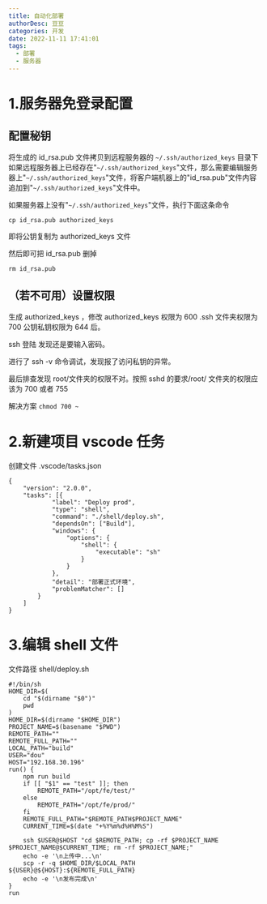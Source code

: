 ```yaml
---
title: 自动化部署
authorDesc: 豆豆
categories: 开发
date: 2022-11-11 17:41:01
tags:
  - 部署
  - 服务器
---
```


# 1.服务器免登录配置

## 配置秘钥

将生成的 id_rsa.pub 文件拷贝到远程服务器的 `~/.ssh/authorized_keys` 目录下
如果远程服务器上已经存在"`~/.ssh/authorized_keys`"文件，那么需要编辑服务器上"`~/.ssh/authorized_keys`"文件，将客户端机器上的"id_rsa.pub"文件内容追加到"`~/.ssh/authorized_keys`"文件中。

如果服务器上没有"`~/.ssh/authorized_keys`"文件，执行下面这条命令

`cp id_rsa.pub authorized_keys`

即将公钥复制为 authorized_keys 文件

然后即可把 id_rsa.pub 删掉

`rm id_rsa.pub`

## （若不可用）设置权限

生成 authorized_keys ，修改 authorized_keys 权限为 600 .ssh 文件夹权限为 700 公钥私钥权限为 644 后。

ssh 登陆 发现还是要输入密码。

进行了 ssh -v 命令调试，发现报了访问私钥的异常。

最后排查发现 root/文件夹的权限不对。按照 sshd 的要求/root/ 文件夹的权限应该为 700 或者 755

解决方案 `chmod 700 ~`

# 2.新建项目 vscode 任务

创建文件 .vscode/tasks.json

```示例
{
	"version": "2.0.0",
	"tasks": [{
			"label": "Deploy prod",
			"type": "shell",
			"command": "./shell/deploy.sh",
			"dependsOn": ["Build"],
			"windows": {
				"options": {
					"shell": {
						"executable": "sh"
					}
				}
			},
			"detail": "部署正式环境",
			"problemMatcher": []
		}
	]
}

```

# 3.编辑 shell 文件

文件路径 shell/deploy.sh

```示例
#!/bin/sh
HOME_DIR=$(
    cd "$(dirname "$0")"
    pwd
)
HOME_DIR=$(dirname "$HOME_DIR")
PROJECT_NAME=$(basename "$PWD")
REMOTE_PATH=""
REMOTE_FULL_PATH=""
LOCAL_PATH="build"
USER="dou"
HOST="192.168.30.196"
run() {
    npm run build
    if [[ "$1" == "test" ]]; then
        REMOTE_PATH="/opt/fe/test/"
    else
        REMOTE_PATH="/opt/fe/prod/"
    fi
    REMOTE_FULL_PATH="$REMOTE_PATH$PROJECT_NAME"
    CURRENT_TIME=$(date "+%Y%m%d%H%M%S")

    ssh $USER@$HOST "cd $REMOTE_PATH; cp -rf $PROJECT_NAME $PROJECT_NAME@$CURRENT_TIME; rm -rf $PROJECT_NAME;"
    echo -e '\n上传中...\n'
    scp -r -q $HOME_DIR/$LOCAL_PATH ${USER}@${HOST}:${REMOTE_FULL_PATH}
    echo -e '\n发布完成\n'
}
run
```
